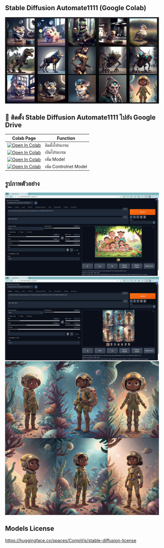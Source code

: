 ##  Stable Diffusion Automate1111 (Google Colab)

![preview screenshot](https://github.com/bagidea/stable_diffusion_automate1111/blob/master/all.png)

## 🦒 ติดตั้ง Stable Diffusion Automate1111 ไปยัง  Google Drive

| Colab Page | Function
| --- | --- |
[![Open In Colab](https://colab.research.google.com/assets/colab-badge.svg)](https://colab.research.google.com/github/bagidea/stable_diffusion_automate1111/blob/master/Install_stable_diffusion_automate1111.ipynb) | ติดตั้งโปรแกรม
[![Open In Colab](https://colab.research.google.com/assets/colab-badge.svg)](https://colab.research.google.com/github/bagidea/stable_diffusion_automate1111/blob/master/Run_stable_diffusion_automate1111.ipynb) | เปิดโปรแกรม
[![Open In Colab](https://colab.research.google.com/assets/colab-badge.svg)](https://colab.research.google.com/github/bagidea/stable_diffusion_automate1111/blob/master/Add_model_stable_diffusion_automate1111.ipynb) | เพิ่ม Model
[![Open In Colab](https://colab.research.google.com/assets/colab-badge.svg)](https://colab.research.google.com/github/bagidea/stable_diffusion_automate1111/blob/master/Controlnet_model_stable_diffusion_automate1111.ipynb) | เพิ่ม Controlnet Model

## รูปภาพตัวอย่าง

![webui screenshot](https://github.com/bagidea/stable_diffusion_automate1111/blob/master/webui.png)
![webui2 screenshot](https://github.com/bagidea/stable_diffusion_automate1111/blob/master/webui2.png)
![preview screenshot](https://github.com/bagidea/stable_diffusion_automate1111/blob/master/preview.png)

## Models License
https://huggingface.co/spaces/CompVis/stable-diffusion-license